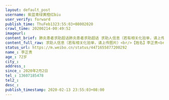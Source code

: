 ```yaml
---
layout: default_post
username: 紫蓝青绿黄橙红biu
user_verify: forward
publish_time: ThuFeb1323:55:03+08002020
crawl_time: 20200214-00:49:52
imageurl: 
content_brief: 肺炎患者求助超话肺炎患者求助超话 求助人信息（若有相关化验单，请上传图片）【姓名】李正贵【年龄】72岁【性别】男【所在区域、社区】硚口区 古田四路南泥湾社区【街道、小区详细地址】硚口区 古田四路南泥湾社区 广电兰亭悦园16栋3301室【患病时间】2020年2月2日【联系方式】136071 ...全文
content_full_raw: 求助人信息（若有相关化验单，请上传图片）<br/>【姓名】李正贵<br/>【年龄】72岁<br/>【性别】男<br/>【所在区域、社区】硚口区古田四路南泥湾社区<br/>【街道、小区详细地址】硚口区古田四路南泥湾社区广电兰亭悦园16栋3301室<br/><br/>【患病时间】2020年2月2日<br/>【联系方式】13607185478<br/>【病情详细描述】发热ct显示双肺感染有冠状病毒确诊者接触式严重糖尿病三年前因肾癌切成一个肾<br/>【是否确诊】未确诊社区未出结果<br/>【需要床位量】暂时1个，外婆也出症状，待查<br/>【身份证号码】420105194811011218<adata-url="http://t.cn/A6hGtlTS"href="https://m.weibo.cn/7311053767/4471262913393206"data-hide=""><spanclass='url-icon'><imgstyle='width:1rem;height:1rem'src='https://h5.sinaimg.cn/upload/2015/09/25/3/timeline_card_small_web_default.png'></span><spanclass="surl-text">网页链接</span></a>
status_url: https://m.weibo.cn/status/4471655877200292
name_: 李正贵
age_: 72岁
city_: 
address_: 
since_: 2020年2月2日
tel_: 13607185478
tel2_: 
desc_: 
publish_timestamp: 2020-02-13 23:55:03+08:00
---
```

